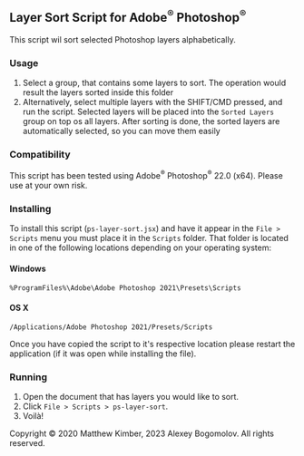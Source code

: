 ## Layer Sort Script for Adobe<sup>&reg;</sup> Photoshop<sup>&reg;</sup>

This script wil sort selected Photoshop layers alphabetically.

### Usage

1. Select a group, that contains some layers to sort. The operation would result the layers sorted inside this folder
2. Alternatively, select multiple layers with the SHIFT/CMD pressed, and run the script. Selected layers will be placed into the `Sorted Layers` group on top os all layers.
After sorting is done, the sorted layers are automatically selected, so you can move them easily

### Compatibility

This script has been tested using Adobe<sup>&reg;</sup> Photoshop<sup>&reg;</sup> 22.0 (x64). Please use at your own risk.

### Installing

To install this script (`ps-layer-sort.jsx`) and have it appear in the `File > Scripts` menu you must place it in the `Scripts` folder. That folder is located in one of the following locations depending on your operating system:

#### Windows

`%ProgramFiles%\Adobe\Adobe Photoshop 2021\Presets\Scripts`

#### OS X

`/Applications/Adobe Photoshop 2021/Presets/Scripts`

Once you have copied the script to it's respective location please restart the application (if it was open while installing the file).

### Running

1. Open the document that has layers you would like to sort.
2. Click `File > Scripts > ps-layer-sort`.
3. Voilà!

Copyright &copy; 2020 Matthew Kimber, 2023 Alexey Bogomolov. All rights reserved.